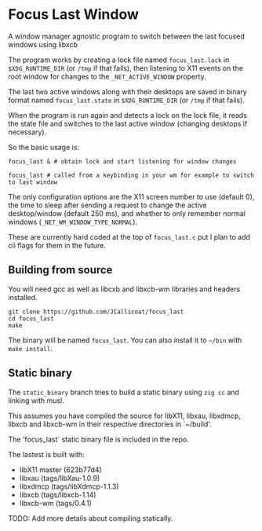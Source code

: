 Focus Last Window
====

A window manager agnostic program to switch between the last focused windows using libxcb

The program works by creating a lock file named `focus_last.lock` in `$XDG_RUNTIME_DIR` (or `/tmp` if that fails), then listening to X11 events on the root window for changes to the `_NET_ACTIVE_WINDOW` property.

The last two active windows along with their desktops are saved in binary format named `focus_last.state` in `$XDG_RUNTIME_DIR` (or `/tmp` if that fails).

When the program is run again and detects a lock on the lock file, it reads the state file and switches to the last active window (changing desktops if necessary).

So the basic usage is:

```
focus_last & # obtain lock and start listening for window changes

focus_last # called from a keybinding in your wm for example to switch to last window
```

The only configuration options are the X11 screen number to use (default 0), the time to sleep after sending a request to change the active desktop/window (default 250 ms), and whether to only remember normal windows (`_NET_WM_WINDOW_TYPE_NORMAL`).

These are currently hard coded at the top of `focus_last.c` put I plan to add cli flags for them in the future.

Building from source
----

You will need gcc as well as libcxb and libxcb-wm libraries and headers installed. 

```
git clone https://github.com/JCallicoat/focus_last
cd focus_last
make
```

The binary will be named `focus_last`. You can also install it to `~/bin` with `make install`.


Static binary
----

The `static_binary` branch tries to build a static binary using `zig cc` and linking with musl.

This assumes you have compiled the source for libX11, libxau, libxdmcp, libxcb and libxcb-wm in their respective directories in `~/build'.

The 'focus_last` static binary file is included in the repo.

The lastest is built with:

- libX11 master (623b77d4)
- libxau (tags/libXau-1.0.9)
- libxdmcp (tags/libXdmcp-1.1.3)
- libxcb (tags/libxcb-1.14)
- libxcb-wm (tags/0.4.1)

TODO: Add more details about compiling statically.
